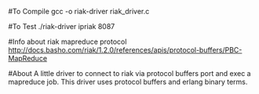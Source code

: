 #To Compile
gcc -o riak-driver riak_driver.c

#To Test
./riak-driver ipriak 8087

#Info about riak mapreduce protocol
http://docs.basho.com/riak/1.2.0/references/apis/protocol-buffers/PBC-MapReduce

#About
A little driver to connect to riak via protocol buffers port and exec a mapreduce job. This driver uses protocol buffers and erlang binary terms.